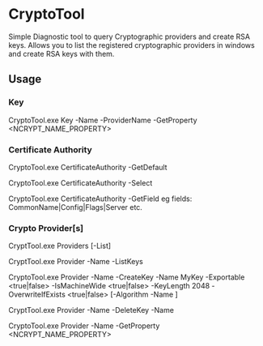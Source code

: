 # CryptoTool
Simple Diagnostic tool to query Cryptographic providers and create RSA keys.
Allows you to list the registered cryptographic providers in windows and create RSA keys with them.

## Usage

### Key 
CryptoTool.exe Key -Name <KeyName> -ProviderName <ProviderName> -GetProperty <NCRYPT_NAME_PROPERTY>

### Certificate Authority
CryptoTool.exe CertificateAuthority -GetDefault

CryptoTool.exe CertificateAuthority -Select

CryptoTool.exe CertificateAuthority -GetField <FieldName> eg fields: CommonName|Config|Flags|Server etc.

### Crypto Provider[s]
CryptTool.exe Providers [-List]

CryptTool.exe Provider -Name <ProviderName> -ListKeys

CryptoTool.exe Provider -Name <ProviderName> -CreateKey -Name MyKey -Exportable <true|false> -IsMachineWide <true|false> -KeyLength 2048 -OverwriteIfExists <true|false> [-Algorithm -Name <AlgorithmName>]

CryptTool.exe Provider -Name <ProviderName> -DeleteKey -Name <KeyName>

CryptoTool.exe Provider -Name <ProviderName> -GetProperty <NCRYPT_NAME_PROPERTY>
